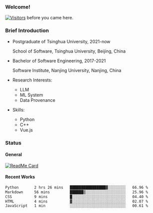 ### Welcome!

[![Visitors](https://visitor-badge.laobi.icu/badge?page_id=HermitSun.HermitSun)]() before you came here.

### Brief Introduction

- Postgraduate of Tsinghua University, 2021-now
  
  School of Software, Tsinghua University, Beijing, China

- Bachelor of Software Engineering, 2017-2021
  
  Software Institute, Nanjing University, Nanjing, China

- Research Interests:
  - LLM
  - ML System
  - Data Provenance

- Skills:
  - Python
  - C++
  - Vue.js

### Status

#### General

[![ReadMe Card](https://github-readme-stats.hermitsun.vercel.app/api?username=HermitSun&count_private=true&show_icons=true)]()

#### Recent Works

<!--START_SECTION:waka-->

```txt
Python       2 hrs 26 mins   ████████████████▓░░░░░░░░   66.96 %
Markdown     56 mins         ██████▒░░░░░░░░░░░░░░░░░░   25.96 %
CSS          9 mins          █░░░░░░░░░░░░░░░░░░░░░░░░   04.40 %
HTML         4 mins          ▓░░░░░░░░░░░░░░░░░░░░░░░░   02.07 %
JavaScript   1 min           ░░░░░░░░░░░░░░░░░░░░░░░░░   00.61 %
```

<!--END_SECTION:waka-->
